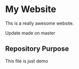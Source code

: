 # My Website

Ths is a really awesome website.

Update made on master

## Repository Purpose

This file is just demo
